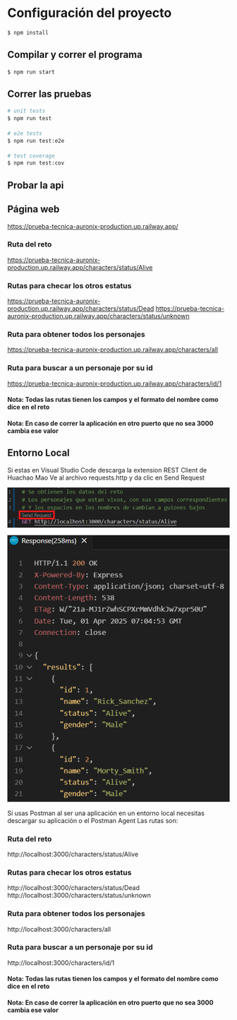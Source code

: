# Configuración del proyecto

```bash
$ npm install
```

## Compilar y correr el programa

```bash
$ npm run start
```

## Correr las pruebas

```bash
# unit tests
$ npm run test

# e2e tests
$ npm run test:e2e

# test coverage
$ npm run test:cov
```
## Probar la api
## Página web
https://prueba-tecnica-auronix-production.up.railway.app/
### Ruta del reto
https://prueba-tecnica-auronix-production.up.railway.app/characters/status/Alive
### Rutas para checar los otros estatus
https://prueba-tecnica-auronix-production.up.railway.app/characters/status/Dead
https://prueba-tecnica-auronix-production.up.railway.app/characters/status/unknown
### Ruta para obtener todos los personajes
https://prueba-tecnica-auronix-production.up.railway.app/characters/all
### Ruta para buscar a un personaje por su id
https://prueba-tecnica-auronix-production.up.railway.app/characters/id/1
#### Nota: Todas las rutas tienen los campos y el formato del nombre como dice en el reto
#### Nota: En caso de correr la aplicación en otro puerto que no sea 3000 cambia ese valor

## Entorno Local
Si estas en Visual Studio Code descarga la extension REST Client de Huachao Mao
Ve al archivo requests.http y da clic en Send Request

![Send Request](image.png)

![Resultado](image-1.png)

Si usas Postman al ser una aplicación en un entorno local necesitas descargar su aplicación o el Postman Agent
Las rutas son:
### Ruta del reto
http://localhost:3000/characters/status/Alive
### Rutas para checar los otros estatus
http://localhost:3000/characters/status/Dead
http://localhost:3000/characters/status/unknown
### Ruta para obtener todos los personajes
http://localhost:3000/characters/all
### Ruta para buscar a un personaje por su id
http://localhost:3000/characters/id/1
#### Nota: Todas las rutas tienen los campos y el formato del nombre como dice en el reto
#### Nota: En caso de correr la aplicación en otro puerto que no sea 3000 cambia ese valor
